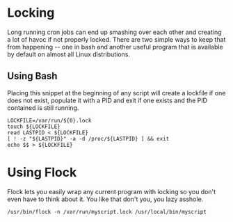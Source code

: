 # Locking

Long running cron jobs can end up smashing over each other and creating a lot of havoc if not properly locked. There are two simple ways to keep that from happening -- one in bash and another useful program that is available by default on almost all Linux distributions.

## Using Bash

Placing this snippet at the beginning of any script will create a lockfile if one does not exist, populate it with a PID and exit if one exists and the PID contained is still running.

    LOCKFILE=/var/run/${0}.lock
    touch ${LOCKFILE}
    read LASTPID < ${LOCKFILE}
    [ ! -z "${LASTPID}" -a -d /proc/${LASTPID} ] && exit
    echo $$ > ${LOCKFILE}

# Using Flock

Flock lets you easily wrap any current program with locking so you don't even have to think about it. You like that don't you, you lazy asshole.

    /usr/bin/flock -n /var/run/myscript.lock /usr/local/bin/myscript
